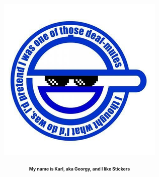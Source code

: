 <div align="center">
  <img src="https://github.com/Georgy5/Georgy5/blob/master/smiling_man_sunglasses.jpg" alt="Smiling Man w/ shades" />
  <br />
  <br />

  <p><strong>My name is Karl, aka Georgy, and I like Stickers</strong></p>

  <br />

</div>
<!--
**Georgy5/Georgy5** is a ✨ _special_ ✨ repository because its `README.md` (this file) appears on your GitHub profile.

Here are some ideas to get you started:

- 🔭 I’m currently working on ...
- 🌱 I’m currently learning ...
- 👯 I’m looking to collaborate on ...
- 🤔 I’m looking for help with ...
- 💬 Ask me about ...
- 📫 How to reach me: ...
- 😄 Pronouns: ...
- ⚡ Fun fact: ...
-->
